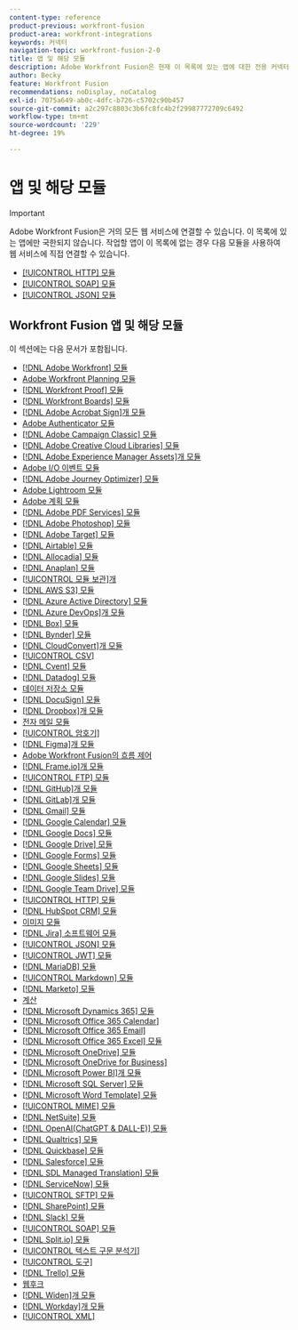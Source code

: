 ```yaml
---
content-type: reference
product-previous: workfront-fusion
product-area: workfront-integrations
keywords: 커넥터
navigation-topic: workfront-fusion-2-0
title: 앱 및 해당 모듈
description: Adobe Workfront Fusion은 현재 이 목록에 있는 앱에 대한 전용 커넥터를 제공합니다. 작업할 앱이 이 목록에 없는 경우 HTTP, SOAP 또는 JSON 모듈을 사용하여 연결할 수 있습니다.
author: Becky
feature: Workfront Fusion
recommendations: noDisplay, noCatalog
exl-id: 7075a649-ab0c-4dfc-b726-c5702c90b457
source-git-commit: a2c297c8803c3b6fc8fc4b2f29987772709c6492
workflow-type: tm+mt
source-wordcount: '229'
ht-degree: 19%

---
```


# 앱 및 해당 모듈

>[!IMPORTANT]
>
>Adobe Workfront Fusion은 거의 모든 웹 서비스에 연결할 수 있습니다. 이 목록에 있는 앱에만 국한되지 않습니다. 작업할 앱이 이 목록에 없는 경우 다음 모듈을 사용하여 웹 서비스에 직접 연결할 수 있습니다.
>
>* [[!UICONTROL HTTP] 모듈](../../workfront-fusion/apps-and-their-modules/http-modules/http-modules-1.md)
>* [[!UICONTROL SOAP] 모듈](../../workfront-fusion/apps-and-their-modules/soap-module.md)
>* [[!UICONTROL JSON] 모듈](../../workfront-fusion/apps-and-their-modules/json-modules.md)
>

## Workfront Fusion 앱 및 해당 모듈

이 섹션에는 다음 문서가 포함됩니다.


* [[!DNL Adobe Workfront] 모듈](../../workfront-fusion/apps-and-their-modules/workfront-modules.md)
* [Adobe Workfront Planning 모듈](/help/quicksilver/workfront-fusion/apps-and-their-modules/workfront-planning-modules.md)
* [[!DNL Workfront Proof] 모듈](../../workfront-fusion/apps-and-their-modules/workfront-proof-modules.md)
* [[!DNL Workfront Boards] 모듈](../../workfront-fusion/apps-and-their-modules/workfront-boards-modules.md)
* [[!DNL Adobe Acrobat Sign]개 모듈](../../workfront-fusion/apps-and-their-modules/adobe-sign-modules.md)
* [Adobe Authenticator 모듈](/help/quicksilver/workfront-fusion/apps-and-their-modules/adobe-authenticator-modules.md)
* [[!DNL Adobe Campaign Classic] 모듈](../../workfront-fusion/apps-and-their-modules/adobe-campaign-classic-connector.md)
* [[!DNL Adobe Creative Cloud Libraries] 모듈](../../workfront-fusion/apps-and-their-modules/creative-cloud-libraries-modules.md)
* [[!DNL Adobe Experience Manager Assets]개 모듈](../../workfront-fusion/apps-and-their-modules/aem-assets-modules.md)
* [Adobe I/O 이벤트 모듈](../../workfront-fusion/apps-and-their-modules/adobe-io-events-modules.md)
* [[!DNL Adobe Journey Optimizer] 모듈](../../workfront-fusion/apps-and-their-modules/adobe-journey-optimizer-modules.md)
* [Adobe Lightroom 모듈](/help/quicksilver/workfront-fusion/apps-and-their-modules/adobe-lightroom-modules.md)
* [Adobe 계획 모듈](/help/quicksilver/workfront-fusion/apps-and-their-modules/workfront-planning-modules.md)
* [[!DNL Adobe PDF Services] 모듈](../../workfront-fusion/apps-and-their-modules/pdf-modules.md)
* [[!DNL Adobe Photoshop] 모듈](../../workfront-fusion/apps-and-their-modules/adobe-photoshop-modules.md)
* [[!DNL Adobe Target] 모듈](../../workfront-fusion/apps-and-their-modules/adobe-target-modules.md)
* [[!DNL Airtable] 모듈](../../workfront-fusion/apps-and-their-modules/airtable-modules.md)
* [[!DNL Allocadia] 모듈](../../workfront-fusion/apps-and-their-modules/allocadia-modules.md)
* [[!DNL Anaplan] 모듈](../../workfront-fusion/apps-and-their-modules/anaplan-modules.md)
* [[!UICONTROL 모듈 보관]개](../../workfront-fusion/apps-and-their-modules/archive-modules.md)
* [[!DNL AWS S3] 모듈](../../workfront-fusion/apps-and-their-modules/aws-s3-modules.md)
* [[!DNL Azure Active Directory] 모듈](../../workfront-fusion/apps-and-their-modules/azure-ad-modules.md)
* [[!DNL Azure DevOps]개 모듈](../../workfront-fusion/apps-and-their-modules/azure-dev-ops.md)
* [[!DNL Box] 모듈](../../workfront-fusion/apps-and-their-modules/box-modules.md)
* [[!DNL Bynder] 모듈](../../workfront-fusion/apps-and-their-modules/bynder-modules.md)
* [[!DNL CloudConvert]개 모듈](../../workfront-fusion/apps-and-their-modules/cloud-convert-modules.md)
* [[!UICONTROL CSV]](../../workfront-fusion/apps-and-their-modules/csv.md)
* [[!DNL Cvent] 모듈](../../workfront-fusion/apps-and-their-modules/cvent-modules.md)
* [[!DNL Datadog] 모듈](../../workfront-fusion/apps-and-their-modules/datadog-modules.md)
* [데이터 저장소 모듈](../../workfront-fusion/apps-and-their-modules/data-store-modules.md)
* [[!DNL DocuSign] 모듈](../../workfront-fusion/apps-and-their-modules/docusign-modules.md)
* [[!DNL Dropbox]개 모듈](../../workfront-fusion/apps-and-their-modules/dropbox-modules.md)
* [전자 메일 모듈](../../workfront-fusion/apps-and-their-modules/email-modules.md)
* [[!UICONTROL 암호기]](../../workfront-fusion/apps-and-their-modules/encryptor-modules.md)
* [[!DNL Figma]개 모듈](../../workfront-fusion/apps-and-their-modules/figma-modules.md)
* [Adobe Workfront Fusion의 흐름 제어](../../workfront-fusion/apps-and-their-modules/flow-control.md)
* [[!DNL Frame.io]개 모듈](../../workfront-fusion/apps-and-their-modules/frame-io-modules.md)
* [[!UICONTROL FTP] 모듈](../../workfront-fusion/apps-and-their-modules/ftp-modules.md)
* [[!DNL GitHub]개 모듈](../../workfront-fusion/apps-and-their-modules/github.md)
* [[!DNL GitLab]개 모듈](../../workfront-fusion/apps-and-their-modules/gitlab-modules.md)
* [[!DNL Gmail] 모듈](../../workfront-fusion/apps-and-their-modules/gmail-modules.md)
* [[!DNL Google Calendar] 모듈](../../workfront-fusion/apps-and-their-modules/google-calendar-modules.md)
* [[!DNL Google Docs] 모듈](../../workfront-fusion/apps-and-their-modules/google-docs-modules.md)
* [[!DNL Google Drive] 모듈](../../workfront-fusion/apps-and-their-modules/google-drive-modules.md)
* [[!DNL Google Forms] 모듈](../../workfront-fusion/apps-and-their-modules/google-forms-modules.md)
* [[!DNL Google Sheets] 모듈](../../workfront-fusion/apps-and-their-modules/google-sheets-modules.md)
* [[!DNL Google Slides] 모듈](../../workfront-fusion/apps-and-their-modules/google-slides-modules.md)
* [[!DNL Google Team Drive] 모듈](../../workfront-fusion/apps-and-their-modules/google-team-drive-modules.md)
* [[!UICONTROL HTTP] 모듈](../../workfront-fusion/apps-and-their-modules/http-modules/http-modules-1.md)
* [[!DNL HubSpot CRM] 모듈](../../workfront-fusion/apps-and-their-modules/hubspot-crm-modules.md)
* [이미지 모듈](../../workfront-fusion/apps-and-their-modules/image-module.md)
* [[!DNL Jira] 소프트웨어 모듈](../../workfront-fusion/apps-and-their-modules/jira-software-modules.md)
* [[!UICONTROL JSON] 모듈](../../workfront-fusion/apps-and-their-modules/json-modules.md)
* [[!UICONTROL JWT] 모듈](../../workfront-fusion/apps-and-their-modules/jwt-modules.md)
* [[!DNL MariaDB] 모듈](../../workfront-fusion/apps-and-their-modules/mariadb-modules.md)
* [[!UICONTROL Markdown] 모듈](../../workfront-fusion/apps-and-their-modules/markdown-modules.md)
* [[!DNL Marketo] 모듈](../../workfront-fusion/apps-and-their-modules/marketo-modules.md)
* [계산](../../workfront-fusion/apps-and-their-modules/math-module.md)
* [[!DNL Microsoft Dynamics 365] 모듈](../../workfront-fusion/apps-and-their-modules/microsoft-dynamics-365-modules.md)
* [[!DNL Microsoft Office 365 Calendar]](../../workfront-fusion/apps-and-their-modules/microsoft-365-calendar-modules.md)
* [[!DNL Microsoft Office 365 Email]](../../workfront-fusion/apps-and-their-modules/microsoft-365-email-modules.md)
* [[!DNL Microsoft Office 365 Excel] 모듈](../../workfront-fusion/apps-and-their-modules/microsoft-365-excel-modules.md)
* [[!DNL Microsoft OneDrive] 모듈](../../workfront-fusion/apps-and-their-modules/microsoft-onedrive-modules.md)
* [[!DNL Microsoft OneDrive for Business]](../../workfront-fusion/apps-and-their-modules/microsoft-onedrive-for-business-modules.md)
* [[!DNL Microsoft Power BI]개 모듈](../../workfront-fusion/apps-and-their-modules/powerbi-modules.md)
* [[!DNL Microsoft SQL Server] 모듈](../../workfront-fusion/apps-and-their-modules/microsoft-sql-server-modules.md)
* [[!DNL Microsoft Word Template] 모듈](../../workfront-fusion/apps-and-their-modules/microsoft-word-templates-modules.md)
* [[!UICONTROL MIME] 모듈](../../workfront-fusion/apps-and-their-modules/mime.md)
* [[!DNL NetSuite] 모듈](../../workfront-fusion/apps-and-their-modules/netsuite.md)
* [[!DNL OpenAI(ChatGPT & DALL-E)] 모듈](../../workfront-fusion/apps-and-their-modules/openai-chatgpt-modules.md)
* [[!DNL Qualtrics] 모듈](../../workfront-fusion/apps-and-their-modules/qualtrics-modules.md)
* [[!DNL Quickbase] 모듈](../../workfront-fusion/apps-and-their-modules/quickbase-modules.md)
* [[!DNL Salesforce] 모듈](../../workfront-fusion/apps-and-their-modules/salesforce-modules.md)
* [[!DNL SDL Managed Translation] 모듈](../../workfront-fusion/apps-and-their-modules/sdl-managed-translation-modules.md)
* [[!DNL ServiceNow] 모듈](../../workfront-fusion/apps-and-their-modules/servicenow-modules.md)
* [[!UICONTROL SFTP] 모듈](../../workfront-fusion/apps-and-their-modules/sftp.md)
* [[!DNL SharePoint] 모듈](../../workfront-fusion/apps-and-their-modules/sharepoint-modules.md)
* [[!DNL Slack] 모듈](../../workfront-fusion/apps-and-their-modules/slack-modules.md)
* [[!UICONTROL SOAP] 모듈](../../workfront-fusion/apps-and-their-modules/soap-module.md)
* [[!DNL Split.io] 모듈](../../workfront-fusion/apps-and-their-modules/split-io-modules.md)
* [[!UICONTROL 텍스트 구문 분석기]](../../workfront-fusion/apps-and-their-modules/text-parser.md)
* [[!UICONTROL 도구]](../../workfront-fusion/apps-and-their-modules/tools-modules.md)
* [[!DNL Trello] 모듈](../../workfront-fusion/apps-and-their-modules/trello-modules.md)
* [웹후크](../../workfront-fusion/apps-and-their-modules/webhooks-updated.md)
* [[!DNL Widen]개 모듈](../../workfront-fusion/apps-and-their-modules/widen-modules.md)
* [[!DNL Workday]개 모듈](../../workfront-fusion/apps-and-their-modules/workday-modules.md)
* [[!UICONTROL XML]](../../workfront-fusion/apps-and-their-modules/xml-modules.md)
